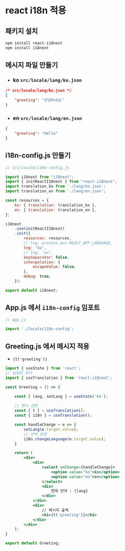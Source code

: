 # react i18n 적용

## 패키지 설치
```bash
npm install react-i18next
npm install i18next
```

## 메시지 파일 만들기
- ### ko `src/locale/lang/ko.json`
```json
/* src/locale/lang/ko.json */
{
    "greeting": "안녕하세요"
}
```
- ### en `src/locale/lang/en.json`
```json
{
    "greeting": "Hello"
}
```

## i18n-config.js 만들기
```javascript
// src/locale/i18n-config.js

import i18next from "i18next";
import { initReactI18next } from "react-i18next";
import translation_ko from './lang/ko.json';
import translation_en from './lang/en.json';

const resources = {
    ko: { translation: translation_ko },
    en: { translation: translation_en },
};

i18next
    .use(initReactI18next)
    .init({
        resources: resources,
        // lng: process.env.REACT_APP_LANGUAGE,
        lng: 'ko',
        // lng: 'en',
        keySeparator: false,
        interpolation: {
            escapeValue: false,
        },
        debug: true,
    });

export default i18next;
```

## App.js 에서 `i18n-config` 임포트
```javascript
// App.js

import './locale/i18n-config';
```

## Greeting.js 에서 메시지 적용
- `{t('greeting')}`
```jsx
import { useState } from 'react';
// 임포트 추가
import { useTranslation } from 'react-i18next';

const Greeting = () => {

    const [ lang, setLang ] = useState('ko');
    
    // 변수 선언
    const { t } = useTranslation();
    const { i18n } = useTranslation();

    const handleChange = e => {
        setLang(e.target.value);
        // 언어 변경
        i18n.changeLanguage(e.target.value);
    }

    return (
        <div>
            <div>
                <select onChange={handleChange}>
                    <option value="ko">ko</option>
                    <option value="en">en</option>
                </select>
                <div>
                    현재 언어 : {lang}
                </div>
            </div>
            <div>
                // 메시지 출력
                <h1>{t('greeting')}</h1>
            </div>
        </div>
    );
}

export default Greeting;
```
